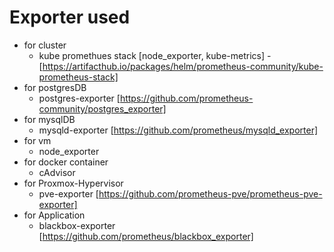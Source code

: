 # Exporter used 
- for cluster
    - kube promethues stack [node_exporter, kube-metrics] - [https://artifacthub.io/packages/helm/prometheus-community/kube-prometheus-stack]
- for postgresDB
    - postgres-exporter [https://github.com/prometheus-community/postgres_exporter]
- for mysqlDB
    - mysqld-exporter [https://github.com/prometheus/mysqld_exporter]
- for vm
    - node_exporter
- for docker container
    - cAdvisor
- for Proxmox-Hypervisor
    - pve-exporter [https://github.com/prometheus-pve/prometheus-pve-exporter]
- for Application
    - blackbox-exporter [https://github.com/prometheus/blackbox_exporter]